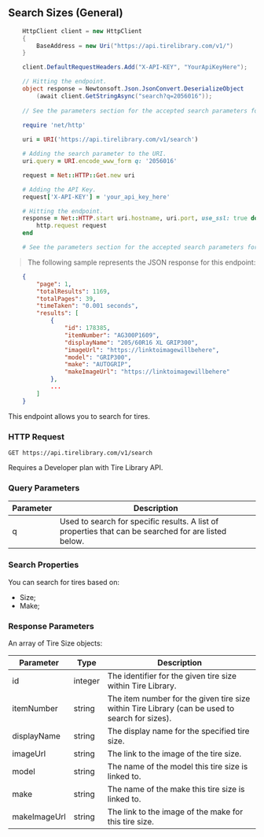 ## Search Sizes (General)

```csharp
    HttpClient client = new HttpClient
    {
        BaseAddress = new Uri("https://api.tirelibrary.com/v1/")
    }

    client.DefaultRequestHeaders.Add("X-API-KEY", "YourApiKeyHere");

    // Hitting the endpoint.
    object response = Newtonsoft.Json.JsonConvert.DeserializeObject
        (await client.GetStringAsync("search?q=2056016"));
    
    // See the parameters section for the accepted search parameters for this endpoint.
```

```ruby
    require 'net/http'
    
    uri = URI('https://api.tirelibrary.com/v1/search')

    # Adding the search parameter to the URI.
    uri.query = URI.encode_www_form q: '2056016'

    request = Net::HTTP::Get.new uri

    # Adding the API Key.
    request['X-API-KEY'] = 'your_api_key_here'

    # Hitting the endpoint.
    response = Net::HTTP.start uri.hostname, uri.port, use_ssl: true do |http|
        http.request request
    end

    # See the parameters section for the accepted search parameters for this endpoint.
```

> The following sample represents the JSON response for this endpoint:

```json
    {
        "page": 1,
        "totalResults": 1169,
        "totalPages": 39,
        "timeTaken": "0.001 seconds",
        "results": [
            {
                "id": 178385,
                "itemNumber": "AG300P1609",
                "displayName": "205/60R16 XL GRIP300",
                "imageUrl": "https://linktoimagewillbehere",
                "model": "GRIP300",
                "make": "AUTOGRIP",
                "makeImageUrl": "https://linktoimagewillbehere"
            },
            ...
        ]
    }
```

This endpoint allows you to search for tires.

### HTTP Request

`GET
https://api.tirelibrary.com/v1/search`

<aside class="notice">
Requires a Developer plan with Tire Library API.
</aside>

### Query Parameters

Parameter | Description
--------- | -----------
q | Used to search for specific results. A list of properties that can be searched for are listed below.

### Search Properties

You can search for tires based on:
- Size;
- Make;

### Response Parameters

An array of Tire Size objects:

Parameter | Type | Description
--------- | ---- | -----------
id | integer | The identifier for the given tire size within Tire Library.
itemNumber | string | The item number for the given tire size within Tire Library (can be used to search for sizes).
displayName | string | The display name for the specified tire size.
imageUrl | string | The link to the image of the tire size.
model | string | The name of the model this tire size is linked to.
make | string | The name of the make this tire size is linked to.
makeImageUrl | string | The link to the image of the make for this tire size.